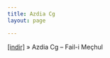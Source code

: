 ```yaml
---
title: Azdia Cg
layout: page

---
```

<a href="https://cloud.mail.ru/public/ad232abbd3f7/Azdia%20Cg.%20-%20Fail-i%20Me%C3%A7hul" target="_blank">[indir]</a>  »  Azdia Cg &#8211; Fail-i Meçhul